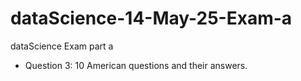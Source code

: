 # dataScience-14-May-25-Exam-a
dataScience Exam part a
* Question 3: 10 American questions and their answers.
